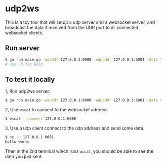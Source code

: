 # udp2ws

This is a toy tool that will setup a udp server and a websocket server, and broadcast the data it received from the UDP port to all connected websocket clients.

## Run server

```bash
$ go run main.go -wsaddr 127.0.0.1:6080 -udpaddr 127.0.0.1:6081 -data text
# use -h for help
```

## To test it locally

1, Run udp2ws server:
```bash
$ go run main.go -wsaddr 127.0.0.1:6080 -udpaddr 127.0.0.1:6081 -data text
```

2, Use `wscat` to connect to the websocket address
```bash
$ wscat --connect 127.0.0.1:6080
```

3, Use a udp client connect to the udp address and send some data. 
```bash
$ nc -u 127.0.0.1 6081 
hello world
```

Then in the 2nd terminal which runs `wscat`, you should be able to see the data you just sent.